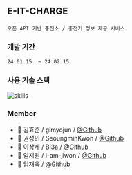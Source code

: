 ## E-IT-CHARGE
`오픈 API 기반 충전소 / 충전기 정보 제공 서비스`

### 개발 기간
``24.01.15. ~ 24.02.15. ``

### 사용 기술 스택
![skills](https://file.notion.so/f/f/c69962b0-3951-485b-b10a-5bb29576bba8/969f252a-420c-4466-9f7e-d657d61e0acd/Untitled.png?id=809b1448-c65d-4e69-9837-9c0611bdd311&table=block&spaceId=c69962b0-3951-485b-b10a-5bb29576bba8&expirationTimestamp=1708149600000&signature=TWPVIhGDSU0QaJ3drQjmSaK2NyJHh_68YDiMqFbghik&downloadName=Untitled.png)

### Member
* 🔰 김효준 / gimyojun / [@Github](https://github.com/gimyojun)
* 👦 권성민 / SeoungminKwon / [@Github](https://github.com/SeoungminKwon)
* 👦 이상제 / Bi3a / [@Github](https://github.com/Bisi3asi)
* 👦 임지원 / i-am-jiwon / [@Github](https://github.com/i-am-jiwon)
* 👦 임재욱 / [@Github](https://github.com/astral0525)
